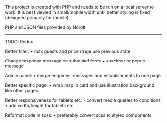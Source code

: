 This project is created with PHP and needs to be run on a local server to work. It is best viewed in small/mobile width until better styling is fixed (designed primarily for mobile).

PHP and JSON files provided by Noroff

---

TODO:
Redux

Better filter:
• max guests and price range use previous state

Change response message on submitted form:
• snackbar or popup message

Admin panel:
• merge enquiries, messages and establishments to one page

Better specific page:
• wrap map in card and use illustration background like other pages

Better responsiveness for tablets etc:
• convert media queries to conditions
• add width/height for tablets etc

Reformat code in scss:
• preferably convert scss to styled components
